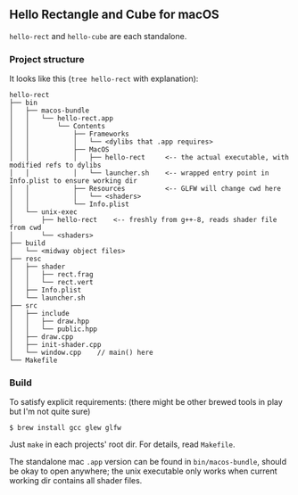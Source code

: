 ## Hello Rectangle and Cube for macOS

`hello-rect` and `hello-cube` are each standalone.

### Project structure

It looks like this (`tree hello-rect` with explanation):

    hello-rect
    ├── bin
    │   ├── macos-bundle
    │   │   └── hello-rect.app
    │   │       └── Contents
    │   │           ├── Frameworks
    │   │           │   └── <dylibs that .app requires>
    │   │           ├── MacOS
    │   │           │   ├── hello-rect     <-- the actual executable, with modified refs to dylibs
    │   │           │   └── launcher.sh    <-- wrapped entry point in Info.plist to ensure working dir
    │   │           ├── Resources          <-- GLFW will change cwd here
    │   │           │   └── <shaders>
    │   │           └── Info.plist
    │   └── unix-exec   
    │       ├── hello-rect    <-- freshly from g++-8, reads shader file from cwd
    │       └── <shaders>
    ├── build    
    │   └── <midway object files>
    ├── resc
    │   ├── shader
    │   │   ├── rect.frag
    │   │   └── rect.vert
    │   ├── Info.plist
    │   └── launcher.sh
    ├── src       
    │   ├── include
    │   │   ├── draw.hpp
    │   │   └── public.hpp
    │   ├── draw.cpp
    │   ├── init-shader.cpp
    │   └── window.cpp    // main() here
    └── Makefile


### Build 

To satisfy explicit requirements: (there might be other brewed tools in play but I'm not quite sure)

    $ brew install gcc glew glfw

Just `make` in each projects' root dir. For details, read `Makefile`.

The standalone mac `.app` version can be found in `bin/macos-bundle`, should be okay to open anywhere; the unix executable only works when current working dir contains all shader files.
    
